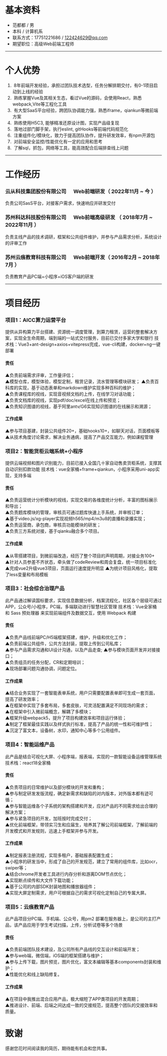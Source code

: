 

# 基本资料

 - 范都都&nbsp;/&nbsp;男
 - 本科&nbsp;/&nbsp;计算机系 
 - 联系方式：17751221686&nbsp;/&nbsp;122424629@qq.com
 - 期望职位：高级Web前端工程师

---

# 个人优势

1. &nbsp;8年前端开发经验，承担过团队技术选型，任务分解排期交付，有0-1项目启动到上线的经验
2. &nbsp;熟练掌握Vue及其相关生态，看过Vue的源码，会使用React，熟悉webpack,Vite等工程化工具
3. &nbsp;有大型SaaS平台经验，跨团队协调能力强，熟悉iframe，qiankun等微前端方案
4. &nbsp;熟练使用H5C3, 能够精准还原设计图，实现产品级复现
5. &nbsp;落地过部门脚手架，执行eslint, gitHooks等前端代码规范化
6. &nbsp;注重组件化/模块化，致力于提高团队协作，提升研发效率，有npm开源包
7. &nbsp;对前端安全监控/性能优化有一定的应用和思考
8. &nbsp;了解sql，抓包，网络等工具，能高效配合后端排查线上问题
---

# 工作经历
### 云从科技集团股份有限公司  &nbsp;&nbsp;&nbsp;&nbsp;     Web前端研发（ 2022年11月 ~ 今 ）
   负责公司SasS平台，对接客户需求，快速响应并研发交付
### 苏州科达科技股份有限公司  &nbsp;&nbsp;&nbsp;&nbsp;     Web前端高级研发 （ 2018年7月 ~ 2022年11月 ）
   负责主线产品的技术调研，框架和公共组件维护，并参与产品需求分析，系统设计的评审工作
### 苏州云痕教育科技有限公司  &nbsp;&nbsp;&nbsp;&nbsp;     Web前端开发（ 2016年2月 ~ 2018年7月 ）
   负责教育产品PC端+小程序+iOS客户端的研发

---
  
# 项目经历

### 项目1：AICC算力运营平台
提供从异构算力平台搭建、资源统一调度管理，到算力租赁，运营的整套解决方案，实现全生命周期，端到端的一站式交付服务，目前已交付多家大学和银行
技术栈：Vue3+ant-design+axios+vitepress完成，vue-cli构建，docker+ng一键部署  

#### 责任
   ▲负责前端需求评审，工作量评估；   
   ▲模型仓库，模型体验，模型定制，租赁记录，流水管理等模块研发； 
   ▲负责百科库的实现，基于动态表单和markdown维护实现多种百科的维护；  
   ▲负责课程库的视线，实现音视频文档的上传，在线学习对话功能；  
   ▲负责文档库的视线，实现pdf/doc/excel在线上传和预览；  
   ▲负责知识图谱的视线，基于阿里antv/G6实现知识图谱的在线展示和溯源；  

#### 工作成果
   ▲参与项目基建，封装公共组件20+，基础hooks10+，如聊天对话，页面模板等
   ▲从技术角度讨论需求，解决业务通病，提高了产品交互能力，例如课程管理
   
### 项目2：智能货柜云端系统+小程序
提供云端视频和图片识别能力，目前已接入全国几十家自动售卖货柜系统，支撑其自动识别扣款功能
技术栈：vue全家桶+frame+qiankun，小程序采用uni-app实现，支持多端

#### 责任
   ▲负责运营统计分析模块的视线，实现交易的各维度统计分析，丰富的图标展示和导出；  
   ▲负责题库模块的管理，审核员可通过题库快速上手系统，并审核订单；  
   ▲基于video.js/xg-player实现视频h565/mp4/m3u8的直播和录播实现；  
   ▲负责运营商，承包商，审核员功能模块的研发；    
   ▲负责三方系统对接，基于qianku融合多个项目。  
   
#### 工作成果
   ▲从零搭建项目，到微前端改造，经历了整个项目的声明周期，对接业务100+   
   ▲针对人员参差不齐状态，牵头做了codeReview和周会复盘，统一项目标准化
   ▲完成vue2升级vue3项目，页面运行速度提升明显
   ▲为统计项目风格化，提取了less变量和布局模板
   

### 项目3：社会综合治理产品
此产品通过解读国标要求，实现信息数据分析，档案流程化，社区各个层级可通过APP，公众号/小程序，PC端，多端联动进行智慧社区管理
技术栈：Vue全家桶 和 Sass 预处理器 来实现前端组件及数据交互，使用 Webpack 构建  

#### 责任
   ▲负责产品线前端PC/H5端框架搭建，维护，升级和优化工作；   
   ▲负责前端公共组件，公共方法封装，提取上传到公司私库；  
   ▲参与产品需求沟通和UI设计沟通，以及产品走查; 
   ▲参与模块页面开发并对接接口；     
   ▲负责组员的任务分配，CR和定期培训；  
   ▲现场部署问题沟通协调，问题定位。  

#### 工作成果
   ▲结合业务实现了一套智能表单系统，用户只需要配置表单即可生成一套页面，提高了研发效率；  
   ▲在框架中实现了多套布局，多套皮肤，可灵活配置满足不同现场的需求；  
   ▲在框架中引入微前端概念，解耦了多模块；  
   ▲框架升级webpack5，提升了项目构建效率和项目运行体验；  
   ▲制定了框架最佳实践以及样式执行标准，提高了产品的统一性和可维护性；  
   ▲沉淀了富文本，设备树，水印，通知中心等多个公用组件。  
   
### 项目4：智能运维产品 
此产品是结合可视化大屏、小程序端，报表端，实现的一款智能设备运维管理系统  
技术栈：react18全家桶

#### 责任
   ▲负责项目的日常维护以及部分模块的开发和重构；  
   ▲参与制定研发发版流程，确定新需求和缺陷的对内版本，对外版本都有迹可循；  
   ▲参与智能运维各个子系统的架构搭建和开发，应对产品的不同需求给出合理的解决方案；  
   ▲参与紧急项目的开发，加班按时完成交付；  
   ▲优化前端框架，带领实习生和应届生，培养其了解公司前端框架，了解前端的开发模式和开发规则，迅速上手框架并参与开发。  
   
#### 工作成果
   ▲制定报表注册流程，实现多租户，基础报表配置生成；  
   ▲小程序的研发当中，形成了自己的开发规范，建立了常用的组件库，比如ocr，swiper等；  
   ▲结合chrome开发者工具进行内存分析和游离DOM节点优化；  
   ▲实现断点续传和大文件下载功能；  
   ▲基于公司的内部SDK封装地图和播放器组件；  
   ▲实现大屏定制需求，用户可根据自己的需求可视化定制自己的专属大屏。  

### 项目5：云痕教育产品
此产品项目分PC端、手机端、公众号，用pm2 部署在服务器上，是公司的主打产品，该产品应用于学生考试扫描，上传，分析试卷等多个场景

#### 责任
   ▲负责前端团队技术建设，及公司所有产品线的交互设计和前端开发；  
   ▲参与web端，微信端，iOS端的框架搭建与维护；  
   ▲参与上传下载，图片预览，图片优化，富文本编辑等基本components封装和维护；  
   ▲性能优化和线上缺陷修复。 

#### 工作成果
   ▲在项目中我推出混合应用产品，极大缩短了APP类项目的开发周期；  
   ▲推进设计、前端、后端之间达成一致的交接规范，提高整个团队的交接效率和质量。
   
# 致谢
感谢您花时间阅读我的简历，期待能有机会和您共事。
